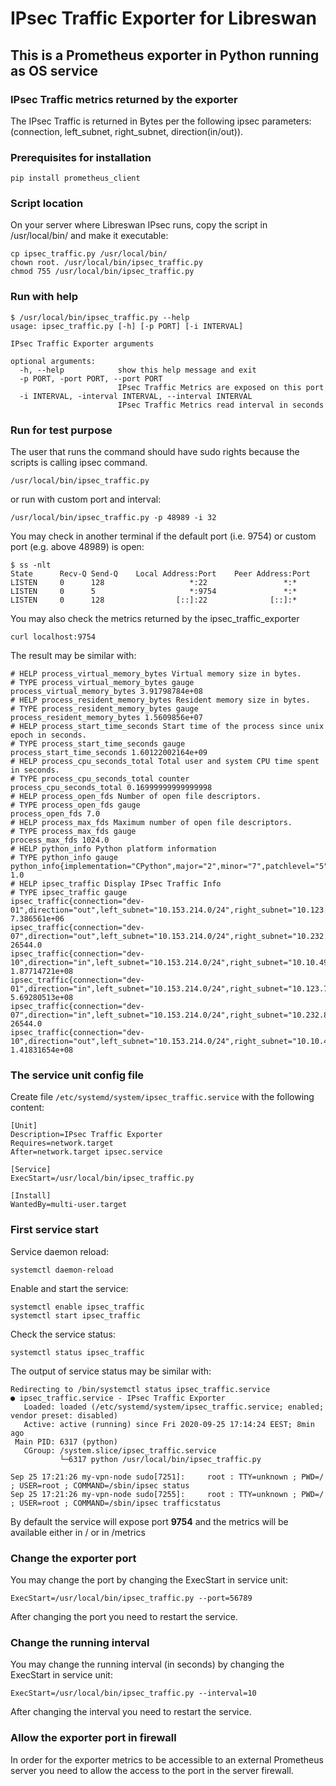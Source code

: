 # IPsec Traffic Exporter for Libreswan

## This is a Prometheus exporter in Python running as OS service

### IPsec Traffic metrics returned by the exporter

The IPsec Traffic is returned in Bytes per the following ipsec parameters: (connection, left_subnet, right_subnet, direction(in/out)).

### Prerequisites for installation

```shell
pip install prometheus_client
```

### Script location

On your server where Libreswan IPsec runs, copy the script in /usr/local/bin/ and make it executable:

```shell
cp ipsec_traffic.py /usr/local/bin/
chown root. /usr/local/bin/ipsec_traffic.py
chmod 755 /usr/local/bin/ipsec_traffic.py
```

### Run with help

```shell
$ /usr/local/bin/ipsec_traffic.py --help
usage: ipsec_traffic.py [-h] [-p PORT] [-i INTERVAL]

IPsec Traffic Exporter arguments

optional arguments:
  -h, --help            show this help message and exit
  -p PORT, -port PORT, --port PORT
                        IPsec Traffic Metrics are exposed on this port
  -i INTERVAL, -interval INTERVAL, --interval INTERVAL
                        IPsec Traffic Metrics read interval in seconds
```

### Run for test purpose

The user that runs the command should have sudo rights because the scripts is calling ipsec command.

```shell
/usr/local/bin/ipsec_traffic.py
```

or run with custom port and interval:

```shell
/usr/local/bin/ipsec_traffic.py -p 48989 -i 32
```

You may check in another terminal if the default port (i.e. 9754) or custom port (e.g. above 48989) is open:

```shell
$ ss -nlt
State      Recv-Q Send-Q    Local Address:Port    Peer Address:Port
LISTEN     0      128                   *:22                 *:*
LISTEN     0      5                     *:9754               *:*
LISTEN     0      128                [::]:22              [::]:*
```

You may also check the metrics returned by the ipsec_traffic_exporter

```shell
curl localhost:9754
```

The result may be similar with:

```raw
# HELP process_virtual_memory_bytes Virtual memory size in bytes.
# TYPE process_virtual_memory_bytes gauge
process_virtual_memory_bytes 3.91798784e+08
# HELP process_resident_memory_bytes Resident memory size in bytes.
# TYPE process_resident_memory_bytes gauge
process_resident_memory_bytes 1.5609856e+07
# HELP process_start_time_seconds Start time of the process since unix epoch in seconds.
# TYPE process_start_time_seconds gauge
process_start_time_seconds 1.60122002164e+09
# HELP process_cpu_seconds_total Total user and system CPU time spent in seconds.
# TYPE process_cpu_seconds_total counter
process_cpu_seconds_total 0.16999999999999998
# HELP process_open_fds Number of open file descriptors.
# TYPE process_open_fds gauge
process_open_fds 7.0
# HELP process_max_fds Maximum number of open file descriptors.
# TYPE process_max_fds gauge
process_max_fds 1024.0
# HELP python_info Python platform information
# TYPE python_info gauge
python_info{implementation="CPython",major="2",minor="7",patchlevel="5",version="2.7.5"} 1.0
# HELP ipsec_traffic Display IPsec Traffic Info
# TYPE ipsec_traffic gauge
ipsec_traffic{connection="dev-01",direction="out",left_subnet="10.153.214.0/24",right_subnet="10.123.71.0/24"} 7.386561e+06
ipsec_traffic{connection="dev-07",direction="out",left_subnet="10.153.214.0/24",right_subnet="10.232.81.0/22"} 26544.0
ipsec_traffic{connection="dev-10",direction="in",left_subnet="10.153.214.0/24",right_subnet="10.10.49.0/22"} 1.87714721e+08
ipsec_traffic{connection="dev-01",direction="in",left_subnet="10.153.214.0/24",right_subnet="10.123.71.0/24"} 5.69280513e+08
ipsec_traffic{connection="dev-07",direction="in",left_subnet="10.153.214.0/24",right_subnet="10.232.81.0/22"} 26544.0
ipsec_traffic{connection="dev-10",direction="out",left_subnet="10.153.214.0/24",right_subnet="10.10.49.0/22"} 1.41831654e+08
```

### The service unit config file

Create file `/etc/systemd/system/ipsec_traffic.service` with the following content:

```shell
[Unit]
Description=IPsec Traffic Exporter
Requires=network.target
After=network.target ipsec.service

[Service]
ExecStart=/usr/local/bin/ipsec_traffic.py

[Install]
WantedBy=multi-user.target
```

### First service start

Service daemon reload:

```shell
systemctl daemon-reload
```

Enable and start the service:

```shell
systemctl enable ipsec_traffic
systemctl start ipsec_traffic
```

Check the service status:

```shell
systemctl status ipsec_traffic
```

The output of service status may be similar with:

```shell
Redirecting to /bin/systemctl status ipsec_traffic.service
● ipsec_traffic.service - IPsec Traffic Exporter
   Loaded: loaded (/etc/systemd/system/ipsec_traffic.service; enabled; vendor preset: disabled)
   Active: active (running) since Fri 2020-09-25 17:14:24 EEST; 8min ago
 Main PID: 6317 (python)
   CGroup: /system.slice/ipsec_traffic.service
           └─6317 python /usr/local/bin/ipsec_traffic.py

Sep 25 17:21:26 my-vpn-node sudo[7251]:     root : TTY=unknown ; PWD=/ ; USER=root ; COMMAND=/sbin/ipsec status
Sep 25 17:21:26 my-vpn-node sudo[7255]:     root : TTY=unknown ; PWD=/ ; USER=root ; COMMAND=/sbin/ipsec trafficstatus
```

By default the service will expose port **9754** and the metrics will be available either in / or in /metrics

### Change the exporter port

You may change the port by changing the ExecStart in service unit:

```shell
ExecStart=/usr/local/bin/ipsec_traffic.py --port=56789
```

After changing the port you need to restart the service.

### Change the running interval

You may change the running interval (in seconds) by changing the ExecStart in service unit:

```shell
ExecStart=/usr/local/bin/ipsec_traffic.py --interval=10
```

After changing the interval you need to restart the service.

### Allow the exporter port in firewall

In order for the exporter metrics to be accessible to an external Prometheus server
you need to allow the access to the port in the server firewall.
